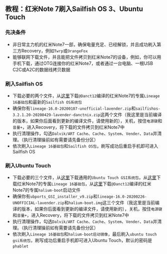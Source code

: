 ## 教程：红米Note 7刷入Sailfish OS 3、Ubuntu Touch

### 先决条件

* 非日常主力机的红米Note7一部，确保电量充足、已经解锁，并且成功刷入第三方Recovery，例如`Twrp`或`OrangeFox`
* 能够联网下载文件，并且能把文件拷贝到红米Note7的设备，例如，你可以用手机下载，通过OTG连接你的红米Note7，或者通过一台电脑、一根USB C2C或A2C的数据线拷贝数据

### 刷入Sailfish OS

* 下载必要的两个文件，从[这里](https://github.com/sailfish-lavender/builds/releases)下载`@Danct12`编译的红米Note7的专属`Lineage 16基础包`和最新的`Sailfish OS系统包`
* 确保你有`lineage-16.0-20200107-unofficial-lavender.zip`和`sailfishos-3.2.1.20-20200429-lavender-danctnix.zip`这两个文件（我这里是当前编译的版本，如果你后面看到更新的编译文件，请使用新的），关机，按住`电源键`和`音量+`，进入Recovery，将下载的文件拷贝到红米Note7中
* 执行清理操作，勾选`Dalvik/ART Cache`、`Cache`、`System`、`Vender`、`Data`并清理。（执行清理操前如有需要请先备份分区）
* 依次刷入`Lineage 16基础包`和`Sailfish OS包`，刷写成功后重启手机即可进入Sailfish OS

### 刷入Ubuntu Touch

- 下载必要的三个文件，从[这里](https://build.lolinet.com/file/halium/GSI/ubports_GSI_installer_v9.zip/)下载通用的`Ubuntu Touch GSI系统包`，从[这里](https://build.lolinet.com/file/lineage/lavender/lineage-16.0-20200226-UNOFFICIAL-lavender.zip)下载红米Note7的专属`Lineage 16基础包`，从[这里](https://github.com/ubports-lavender/ubports-ci/releases)下载`@Danct12`编译的红米Note7的专属`halium-boot`启动文件
- 确保你有`ubports_GSI_installer_v9.zip`和`lineage-16.0-20200226-UNOFFICIAL-lavender.zip`和`halium-boot.img`这三个文件（我这里是当前编译的版本，如果你后面看到更新的编译文件，请使用新的），关机，按住`电源键`和`音量+`，进入Recovery，将下载的文件拷贝到红米Note7中
- 执行清理操作，勾选`Dalvik/ART Cache`、`Cache`、`System`、`Vender`、`Data`并清理。（执行清理操前如有需要请先备份分区）
- 依次刷入`Lineage 16基础包`和`halium-boot启动镜像`，最后刷入`ubuntu touch gsi系统包`，刷写成功后重启手机即可进入Ubuntu Touch，默认的密码是`phablet`
